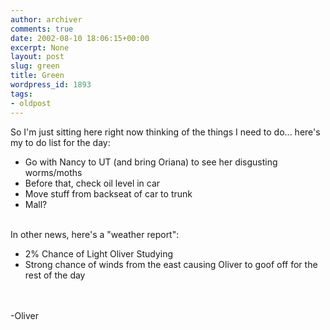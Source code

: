 ```yaml
---
author: archiver
comments: true
date: 2002-08-10 18:06:15+00:00
excerpt: None
layout: post
slug: green
title: Green
wordpress_id: 1893
tags:
- oldpost
---
```


So I'm just sitting here right now thinking of the things I need to do... here's my to do list for the day:<ul><li>Go with Nancy to UT (and bring Oriana) to see her disgusting worms/moths</li><li>Before that, check oil level in car</li><li>Move stuff from backseat of car to trunk</li><li>Mall?</li></ul><br />In other news, here's a "weather report":<ul><li>2% Chance of Light Oliver Studying</li><li>Strong chance of winds from the east causing Oliver to goof off for the rest of the day</li></ul><br /><br />-Oliver